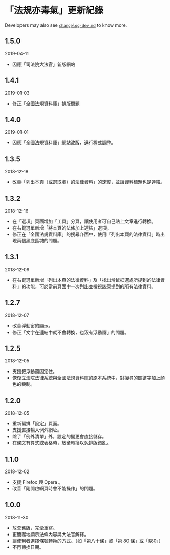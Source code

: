 # 「法規亦毒氣」更新紀錄

Developers may also see [`changelog-dev.md`](changelog-dev.md) to know more.

## 1.5.0
2019-04-11
* 因應「司法院大法官」新版網站

## 1.4.1
2019-01-03
* 修正「全國法規資料庫」排版問題

## 1.4.0
2019-01-01
* 因應「全國法規資料庫」網站改版，進行程式調整。

## 1.3.5
2018-12-18
* 改善「列出本頁（或選取處）的法律資料」的速度，並讓資料標題也是連結。

## 1.3.2
2018-12-16
* 在「選項」頁面增加「工具」分頁，讓使用者可自己貼上文章進行轉換。
* 在右鍵選單新增「將本頁的法條加上連結」選項。
* 修正在「全國法規資料庫」的搜尋介面中，使用「列出本頁的法律資料」時出現兩個黑底區塊的問題。

## 1.3.1
2018-12-09
* 在右鍵選單新增「列出本頁的法律資料」及「找出滑鼠框選處所提到的法律資料」的功能，可於當前頁面中一次列出並檢視該頁提到的所有法律資料。

## 1.2.7
2018-12-07
* 改善浮動窗的顯示。
* 修正「文字在連結中就不會轉換，也沒有浮動窗」的問題。

## 1.2.5
2018-12-05
* 支援把浮動窗固定住。
* 恢復立法院法律系統與全國法規資料庫的原本系統中，對搜尋的關鍵字加上顏色的機制。

## 1.2.0
2018-12-05
* 重新編排「設定」頁面。
* 支援直接輸入例外網址。
* 除了「例外清單」外，設定的變更會直接儲存。
* 在條文有算式或表格時，放棄轉換以免排版錯亂。

## 1.1.0
2018-12-02
* 支援 Firefox 與 Opera 。
* 改善「剛開啟網頁時會不能操作」的問題。

## 1.0.0
2018-11-30
* 放棄舊版，完全重寫。
* 更簡潔地顯示法條內容與大法官解釋。
* 讓使用者選擇條號轉換的方式。（如「第八十條」或「第 80 條」或「§80」）
* 不再轉換日期。
